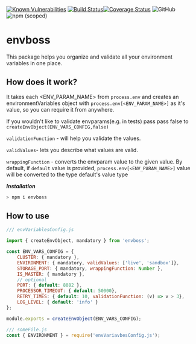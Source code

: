 [![Known Vulnerabilities](https://snyk.io/test/github/PayU/envboss/badge.svg?targetFile=package.json)](https://snyk.io/test/github/PayU/envboss?targetFile=package.json)
[![Build Status](https://travis-ci.com/PayU/envboss.svg?branch=master)](https://travis-ci.com/PayU/envboss)[![Coverage Status](https://coveralls.io/repos/github/PayU/envboss/badge.svg?branch=master)](https://coveralls.io/github/PayU/envboss?branch=master)
![GitHub](https://img.shields.io/github/license/PayU/envboss)
![npm (scoped)](https://img.shields.io/npm/v/envboss)
# envboss
This package helps you organize and validate all your environment variables in one place.

## How does it work?
It takes each <ENV_PARAM_NAME> from `process.env` and creates an environmentVariables object with `process.env[<ENV_PARAM_NAME>]`
as it's value, so you can require it from anywhere.

If you wouldn't like to validate envparams(e.g. in tests) pass pass false to 
```createEnvObject(ENV_VARS_CONFIG,false)```

`validationFunction` - will help you validate the values.

`validValues`- lets you describe what values are valid. 

`wrappingFunction` - converts the envparam value to the given value. By default,
if `default` value is provided, `process.env[<ENV_PARAM_NAME>]` value will be converted to the type default's value type
 
 
***Installation***
```bash
> npm i envboss
``` 
 
## How to use

```javascript
/// envVariablesConfig.js

import { createEnvObject, mandatory } from 'envboss';

const ENV_VARS_CONFIG = {
    CLUSTER: { mandatory },
    ENVIRONMENT: { mandatory, validValues: ['live', 'sandbox']},
    STORAGE_PORT: { mandatory, wrappingFunction: Number },
    IS_MASTER: { mandatory },
    // optional
    PORT: { default: 8082 },
    PROCESSOR_TIMEOUT: { default: 50000},
    RETRY_TIMES: { default: 10, validationFunction: (v) => v > 3},
    LOG_LEVEL: { default: 'info' }
};

module.exports = createEnvObject(ENV_VARS_CONFIG);
```

```javascript
/// someFile.js
const { ENVIRONMENT } = require('envVariavbesConfig.js');

```
